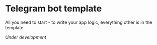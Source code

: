 # Telegram bot template

All you need to start - to write your app logic, everything other is in the template.

_Under development_

